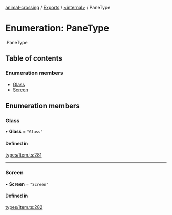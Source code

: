 [animal-crossing](../README.md) / [Exports](../modules.md) / [<internal\>](../modules/internal_.md) / PaneType

# Enumeration: PaneType

[<internal>](../modules/internal_.md).PaneType

## Table of contents

### Enumeration members

- [Glass](internal_.PaneType.md#glass)
- [Screen](internal_.PaneType.md#screen)

## Enumeration members

### Glass

• **Glass** = `"Glass"`

#### Defined in

[types/Item.ts:281](https://github.com/Norviah/animal-crossing/blob/d6e407b/module/types/Item.ts#L281)

___

### Screen

• **Screen** = `"Screen"`

#### Defined in

[types/Item.ts:282](https://github.com/Norviah/animal-crossing/blob/d6e407b/module/types/Item.ts#L282)
